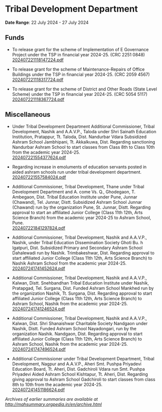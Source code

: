 # Tribal Development Department

**Date Range**: 22 July 2024 - 27 July 2024


## Funds
- To release grant for the scheme of  Implementation of E Governance Project under the TSP in financial year 2024-25. (CRC 2251 0848)\
  [202407221118147224.pdf](https://gr.maharashtra.gov.in/Site/Upload/Government%20Resolutions/English/202407221118147224.pdf)

- To release grant for the scheme of  Maintenance-Repairs of Office Buildings under the TSP in financial year 2024-25. (CRC 2059 4567)\
  [202407221118317724.pdf](https://gr.maharashtra.gov.in/Site/Upload/Government%20Resolutions/English/202407221118317724.pdf)

- To release grant for the scheme of  District and Other Roads (State Level Scheme) under the TSP in financial year 2024-25. (CRC 5054 5117)\
  [202407221118367724.pdf](https://gr.maharashtra.gov.in/Site/Upload/Government%20Resolutions/English/202407221118367724.pdf)

## Miscellaneous
- Under Tribal Development Department Additional Commissioner, Tribal Development, Nashik and A.A.V.P., Taloda under Shri Sainath Education Institution, Pratappur, Tt. Taloda, Dist. Nandurbar Vdara Subsidized Ashram School Jambhipani, Tt. Akkalkuwa, Dist. Regarding sanctioning Nandurbar Ashram School to start classes from Class 8th to Class 10th from the academic year 2024-25.\
  [202407221554377624.pdf](https://gr.maharashtra.gov.in/Site/Upload/Government%20Resolutions/English/202407221554377624.pdf)

- Regarding increase in emoluments of education servants posted in aided ashram schools run under tribal development department.\
  [202407221557584024.pdf](https://gr.maharashtra.gov.in/Site/Upload/Government%20Resolutions/English/202407221557584024.pdf)

- Additional Commissioner, Tribal Development, Thane under Tribal Development Department and A. come Vs. Q., Ghodegaon, T. Ambegaon, Dist. Tribal Education Institute under Pune, Junnar (Chawand), Tel. Junnar, Distt. Subsidized Ashram School Junnar (Chawand) run by the organization Pune, St. Junnar, Distt. Regarding approval to start an affiliated Junior College (Class 11th  12th, Arts  Science Branch) from the academic year 2024-25 to Ashram School, Pune.\
  [202407221841297824.pdf](https://gr.maharashtra.gov.in/Site/Upload/Government%20Resolutions/English/202407221841297824.pdf)

- Additional Commissioner, Tribal Development, Nashik and A.A.V.P., Nashik, under Tribal Education Dissemination Society Ghoti Bu. h Igatpuri, Dist. Subsidized Primary and Secondary Ashram School Dahalewadi run by Nashik. Trimbakeshwar, Dist. Regarding approval to start affiliated Junior College (Class 11th  12th, Arts  Science Branch) to Nashik Ashram School from the academic year 2024-25.\
  [202407241741452624.pdf](https://gr.maharashtra.gov.in/Site/Upload/Government%20Resolutions/English/202407241741452624.pdf)

- Additional Commissioner, Tribal Development, Nashik and A.A.V.P., Kalwan, Distt. Snehbandhan Tribal Education Institute under Nashik, Pratapgad, Tel. Surgana, Dist. Funded Ashram School Mankhed run by the organization Nashik, Tt. Surgana, Dist. Regarding approval to start affiliated Junior College (Class 11th  12th, Arts  Science Branch) to Ashram School, Nashik from the academic year 2024-25.\
  [202407241741246524.pdf](https://gr.maharashtra.gov.in/Site/Upload/Government%20Resolutions/English/202407241741246524.pdf)

- Additional Commissioner, Tribal Development, Nashik and A.A.V.P., Kalwan, Dist. Shri Shanaishwar Charitable Society Nandgaon under Nashik, Distt. Funded Ashram School Nayadongari, run by the organization Nashik. Nandgaon, Dist. Regarding approval to start affiliated Junior College (Class 11th  12th, Arts  Science Branch) to Ashram School, Nashik from the academic year 2024-25.\
  [202407241747496524.pdf](https://gr.maharashtra.gov.in/Site/Upload/Government%20Resolutions/English/202407241747496524.pdf)

- Additional Commissioner under Tribal Development Department, Tribal Development, Nagpur and A.A.V.P., Aheri Smt. Pushpa Priyadevi Education Board, Tt. Aheri, Dist. Gadchiroli Vdara run Smt. Pushpa Priyadevi Aided Ashram School Kishtapur, Tt. Aheri, Dist. Regarding giving approval to Ashram School Gadchiroli to start classes from class 8th to 10th from the academic year 2024-25.\
  [202407241451186624.pdf](https://gr.maharashtra.gov.in/Site/Upload/Government%20Resolutions/English/202407241451186624.pdf)


*Archives of earlier summaries are available at http://mahsummary.orgpedia.in/en/archive.html*